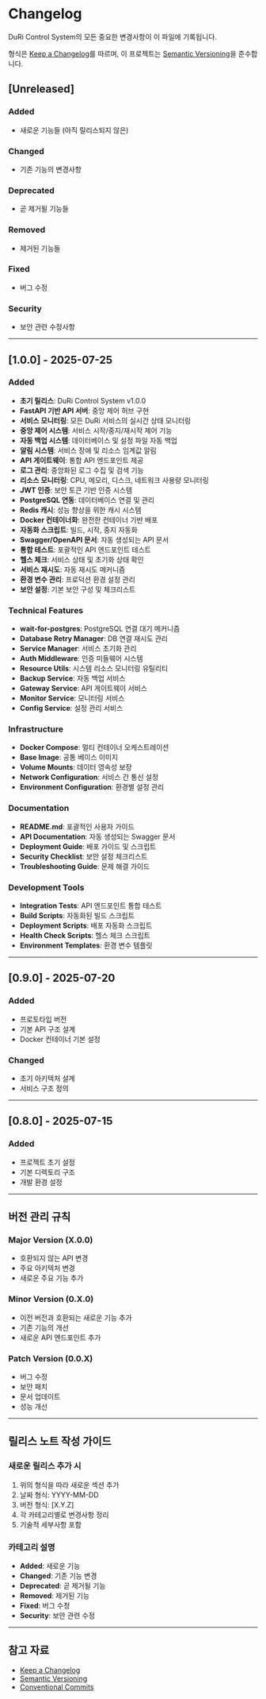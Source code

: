 # Changelog

DuRi Control System의 모든 중요한 변경사항이 이 파일에 기록됩니다.

형식은 [Keep a Changelog](https://keepachangelog.com/ko/1.0.0/)를 따르며,
이 프로젝트는 [Semantic Versioning](https://semver.org/lang/ko/)을 준수합니다.

## [Unreleased]

### Added
- 새로운 기능들 (아직 릴리스되지 않은)

### Changed
- 기존 기능의 변경사항

### Deprecated
- 곧 제거될 기능들

### Removed
- 제거된 기능들

### Fixed
- 버그 수정

### Security
- 보안 관련 수정사항

---

## [1.0.0] - 2025-07-25

### Added
- **초기 릴리스**: DuRi Control System v1.0.0
- **FastAPI 기반 API 서버**: 중앙 제어 허브 구현
- **서비스 모니터링**: 모든 DuRi 서비스의 실시간 상태 모니터링
- **중앙 제어 시스템**: 서비스 시작/중지/재시작 제어 기능
- **자동 백업 시스템**: 데이터베이스 및 설정 파일 자동 백업
- **알림 시스템**: 서비스 장애 및 리소스 임계값 알림
- **API 게이트웨이**: 통합 API 엔드포인트 제공
- **로그 관리**: 중앙화된 로그 수집 및 검색 기능
- **리소스 모니터링**: CPU, 메모리, 디스크, 네트워크 사용량 모니터링
- **JWT 인증**: 보안 토큰 기반 인증 시스템
- **PostgreSQL 연동**: 데이터베이스 연결 및 관리
- **Redis 캐시**: 성능 향상을 위한 캐시 시스템
- **Docker 컨테이너화**: 완전한 컨테이너 기반 배포
- **자동화 스크립트**: 빌드, 시작, 중지 자동화
- **Swagger/OpenAPI 문서**: 자동 생성되는 API 문서
- **통합 테스트**: 포괄적인 API 엔드포인트 테스트
- **헬스 체크**: 서비스 상태 및 초기화 상태 확인
- **서비스 재시도**: 자동 재시도 메커니즘
- **환경 변수 관리**: 프로덕션 환경 설정 관리
- **보안 설정**: 기본 보안 구성 및 체크리스트

### Technical Features
- **wait-for-postgres**: PostgreSQL 연결 대기 메커니즘
- **Database Retry Manager**: DB 연결 재시도 관리
- **Service Manager**: 서비스 초기화 관리
- **Auth Middleware**: 인증 미들웨어 시스템
- **Resource Utils**: 시스템 리소스 모니터링 유틸리티
- **Backup Service**: 자동 백업 서비스
- **Gateway Service**: API 게이트웨이 서비스
- **Monitor Service**: 모니터링 서비스
- **Config Service**: 설정 관리 서비스

### Infrastructure
- **Docker Compose**: 멀티 컨테이너 오케스트레이션
- **Base Image**: 공통 베이스 이미지
- **Volume Mounts**: 데이터 영속성 보장
- **Network Configuration**: 서비스 간 통신 설정
- **Environment Configuration**: 환경별 설정 관리

### Documentation
- **README.md**: 포괄적인 사용자 가이드
- **API Documentation**: 자동 생성되는 Swagger 문서
- **Deployment Guide**: 배포 가이드 및 스크립트
- **Security Checklist**: 보안 설정 체크리스트
- **Troubleshooting Guide**: 문제 해결 가이드

### Development Tools
- **Integration Tests**: API 엔드포인트 통합 테스트
- **Build Scripts**: 자동화된 빌드 스크립트
- **Deployment Scripts**: 배포 자동화 스크립트
- **Health Check Scripts**: 헬스 체크 스크립트
- **Environment Templates**: 환경 변수 템플릿

---

## [0.9.0] - 2025-07-20

### Added
- 프로토타입 버전
- 기본 API 구조 설계
- Docker 컨테이너 기본 설정

### Changed
- 초기 아키텍처 설계
- 서비스 구조 정의

---

## [0.8.0] - 2025-07-15

### Added
- 프로젝트 초기 설정
- 기본 디렉토리 구조
- 개발 환경 설정

---

## 버전 관리 규칙

### Major Version (X.0.0)
- 호환되지 않는 API 변경
- 주요 아키텍처 변경
- 새로운 주요 기능 추가

### Minor Version (0.X.0)
- 이전 버전과 호환되는 새로운 기능 추가
- 기존 기능의 개선
- 새로운 API 엔드포인트 추가

### Patch Version (0.0.X)
- 버그 수정
- 보안 패치
- 문서 업데이트
- 성능 개선

---

## 릴리스 노트 작성 가이드

### 새로운 릴리스 추가 시
1. 위의 형식을 따라 새로운 섹션 추가
2. 날짜 형식: YYYY-MM-DD
3. 버전 형식: [X.Y.Z]
4. 각 카테고리별로 변경사항 정리
5. 기술적 세부사항 포함

### 카테고리 설명
- **Added**: 새로운 기능
- **Changed**: 기존 기능 변경
- **Deprecated**: 곧 제거될 기능
- **Removed**: 제거된 기능
- **Fixed**: 버그 수정
- **Security**: 보안 관련 수정

---

## 참고 자료

- [Keep a Changelog](https://keepachangelog.com/)
- [Semantic Versioning](https://semver.org/)
- [Conventional Commits](https://www.conventionalcommits.org/) 